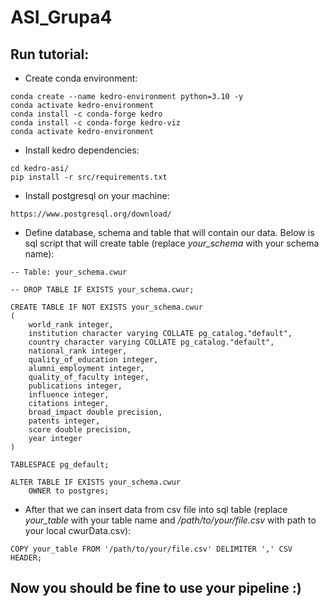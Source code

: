 # ASI_Grupa4

## Run tutorial:
* Create conda environment:
```
conda create --name kedro-environment python=3.10 -y
conda activate kedro-environment
conda install -c conda-forge kedro
conda install -c conda-forge kedro-viz
conda activate kedro-environment
```
* Install kedro dependencies:
```
cd kedro-asi/
pip install -r src/requirements.txt
```
* Install postgresql on your machine:
```
https://www.postgresql.org/download/
```
* Define database, schema and table that will contain our data. Below is sql script that will create table (replace *your_schema* with your schema name):
```
-- Table: your_schema.cwur

-- DROP TABLE IF EXISTS your_schema.cwur;

CREATE TABLE IF NOT EXISTS your_schema.cwur
(
    world_rank integer,
    institution character varying COLLATE pg_catalog."default",
    country character varying COLLATE pg_catalog."default",
    national_rank integer,
    quality_of_education integer,
    alumni_employment integer,
    quality_of_faculty integer,
    publications integer,
    influence integer,
    citations integer,
    broad_impact double precision,
    patents integer,
    score double precision,
    year integer
)

TABLESPACE pg_default;

ALTER TABLE IF EXISTS your_schema.cwur
    OWNER to postgres;
```
* After that we can insert data from csv file into sql table (replace *your_table* with your table name and */path/to/your/file.csv* with path to your local cwurData.csv):
```
COPY your_table FROM '/path/to/your/file.csv' DELIMITER ',' CSV HEADER;
```
## Now you should be fine to use your pipeline :)
